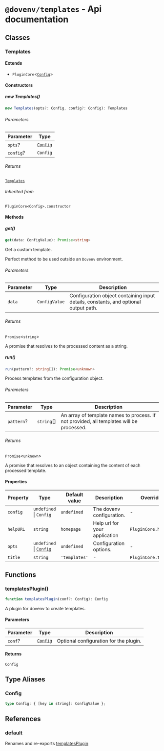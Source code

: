 # `@dovenv/templates` - Api documentation

## Classes

### Templates

#### Extends

- `PluginCore`\<[`Config`](#config)\>

#### Constructors

##### new Templates()

```ts
new Templates(opts?: Config, config?: Config): Templates
```

###### Parameters

| Parameter | Type |
| ------ | ------ |
| `opts`? | [`Config`](#config) |
| `config`? | `Config` |

###### Returns

[`Templates`](#templates)

###### Inherited from

`PluginCore<Config>.constructor`

#### Methods

##### get()

```ts
get(data: ConfigValue): Promise<string>
```

Get a custom template.

Perfect method to be used outside an `Dovenv` environment.

###### Parameters

| Parameter | Type | Description |
| ------ | ------ | ------ |
| `data` | `ConfigValue` | Configuration object containing input details, constants, and optional output path. |

###### Returns

`Promise`\<`string`\>

A promise that resolves to the processed content as a string.

##### run()

```ts
run(pattern?: string[]): Promise<unknown>
```

Process templates from the configuration object.

###### Parameters

| Parameter | Type | Description |
| ------ | ------ | ------ |
| `pattern`? | `string`[] | An array of template names to process. If not provided, all templates will be processed. |

###### Returns

`Promise`\<`unknown`\>

A promise that resolves to an object containing the content of each processed template.

#### Properties

| Property | Type | Default value | Description | Overrides | Inherited from |
| ------ | ------ | ------ | ------ | ------ | ------ |
| `config` | `undefined` \| `Config` | `undefined` | The dovenv configuration. | - | `PluginCore.config` |
| `helpURL` | `string` | `homepage` | Help url for your application | `PluginCore.helpURL` | - |
| `opts` | `undefined` \| [`Config`](#config) | `undefined` | Configuration options. | - | `PluginCore.opts` |
| `title` | `string` | `'templates'` | - | `PluginCore.title` | - |

## Functions

### templatesPlugin()

```ts
function templatesPlugin(conf?: Config): Config
```

A plugin for dovenv to create templates.

#### Parameters

| Parameter | Type | Description |
| ------ | ------ | ------ |
| `conf`? | [`Config`](#config) | Optional configuration for the plugin. |

#### Returns

`Config`

## Type Aliases

### Config

```ts
type Config: { [key in string]: ConfigValue };
```

## References

### default

Renames and re-exports [templatesPlugin](#templatesplugin)
